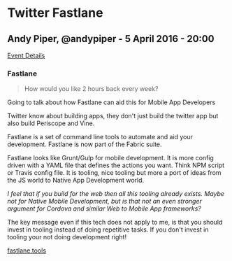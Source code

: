 # Twitter Fastlane

## Andy Piper, @andypiper - 5 April 2016 - 20:00

[Event Details](https://helloworldlondon.splashthat.com/)

### Fastlane

> How would you like 2 hours back every week?

Going to talk about how Fastlane can aid this for Mobile App Developers

Twitter know about building apps, they don't just build the twitter app but also build Periscope and Vine.

Fastlane is a set of command line tools to automate and aid your development.
Fastlane is now part of the Fabric suite.

Fastlane looks like Grunt/Gulp for mobile development. It is more config driven with a YAML file that defines the actions you want. Think NPM script or Travis config file. It is tooling, nice tooling but more a port of ideas from the JS world to Native App Development world.

*I feel that if you build for the web then all this tooling already exists. Maybe not for Native Mobile Development, but is that not an even stronger argument for Cordova and similar Web to Mobile App frameworks?*

The key message even if this tech does not apply to me, is that you should invest in tooling instead of doing repetitive tasks. If you don't invest in tooling your not doing development right!

[fastlane.tools](https://fastlane.tools/)
